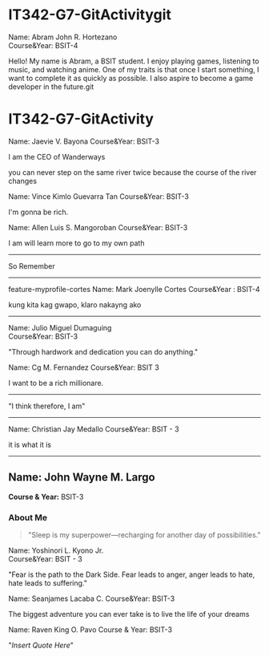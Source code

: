 
# IT342-G7-GitActivitygit 

Name: Abram John R. Hortezano  
Course&Year: BSIT-4

Hello! My name is Abram, a BSIT student. I enjoy playing games, listening to music, and watching anime. 
One of my traits is that once I start something, I want to complete it as quickly as possible. 
I also aspire to become a game developer in the future.git 

# IT342-G7-GitActivity
Name: Jaevie V. Bayona
Course&Year: BSIT-3

I am the CEO of Wanderways

you can never step on the same river twice because the course of the river changes

Name: Vince Kimlo Guevarra Tan
Course&Year: BSIT-3

I'm gonna be rich. 



Name: Allen Luis S. Mangoroban
Course&Year: BSIT-3

I am will learn more to go to my own path
***
So Remember
***

 feature-myprofile-cortes
Name: Mark Joenylle Cortes
Course&Year : BSIT-4


kung kita kag gwapo, klaro nakayng ako 
***

Name: Julio Miguel Dumaguing  
Course&Year: BSIT-3  
  
"Through hardwork and dedication you can do anything."


Name: Cg M. Fernandez
Course&Year: BSIT 3  

I want to be a rich millionare. 
***
"I think therefore, I am"
***

Name: Christian Jay Medallo
Course&Year: BSIT - 3

it is what it is
***

## Name: John Wayne M. Largo
**Course & Year:** BSIT-3

### About Me
> "Sleep is my superpower—recharging for another day of possibilities."


Name: Yoshinori L. Kyono Jr.  
Course&Year: BSIT - 3

"Fear is the path to the Dark Side. Fear leads to anger, anger leads to hate, hate leads to suffering."


Name: Seanjames Lacaba C.
Course&Year: BSIT-3


The biggest adventure you can ever take is to live the life of your dreams

Name: Raven King O. Pavo
Course & Year: BSIT-3

"*Insert Quote Here*"
